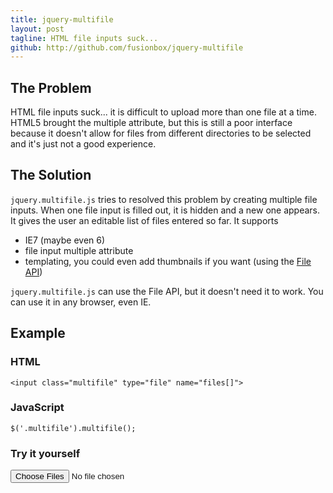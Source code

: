 ```yaml
---
title: jquery-multifile
layout: post
tagline: HTML file inputs suck...
github: http://github.com/fusionbox/jquery-multifile
---
```

## The Problem
HTML file inputs suck... it is difficult to upload more than one file at a
time.  HTML5 brought the multiple attribute, but this is still a poor interface
because it doesn't allow for files from different directories to be selected
and it's just not a good experience.

## The Solution
`jquery.multifile.js` tries to resolved this problem by creating multiple file
inputs.  When one file input is filled out, it is hidden and a new one appears.
It gives the user an editable list of files entered so far.  It supports

* IE7 (maybe even 6)
* file input multiple attribute
* templating, you could even add thumbnails if you want (using the [File API])

`jquery.multifile.js` can use the File API, but it doesn't need it to work.
You can use it in any browser, even IE.

## Example
### HTML
    <input class="multifile" type="file" name="files[]">
### JavaScript
    $('.multifile').multifile();


### Try it yourself

<input multiple="multiple" type="file" name="files[]"/>
<script type="text/javascript" src="https://raw.github.com/fusionbox/jquery-multifile/master/jquery.multifile.js">
/* prevent this tag from being closed xml style, not allowed in html */
</script>
<script type="text/javascript">
    jQuery('input[type=file][multiple]').multifile();
</script>

[File API]: https://developer.mozilla.org/en/DOM/File#getAsDataURL()
